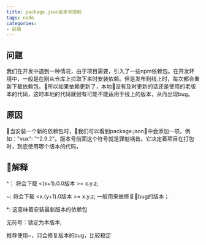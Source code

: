 ```yaml
---
title: package.json版本号控制
tags: node
categories: 
- 前端
---
```


## 问题

我们在开发中遇到一种情况，由于项目需要，引入了一些npm依赖包。在开发环境中，一般是在刚从仓库上拉取下来时安装依赖。但是发布到线上时，每次都会重新下载依赖包。所以如果依赖更新了，本地没有及时更新的话还是使用的老版本的代码，这时本地的代码就很有可能不能适用于线上的版本，从而出现bug。

## 原因

当安装一个新的依赖包时，我们可以看到package.json中会添加一项，例如："vux": "^2.9.2"。版本号前面这个符号就是罪魁祸首。它决定着项目在打包时，到底使用哪个版本的代码，

## 解释

^： 将会下载 <(x+1).0.0版本 >= x.y.z;

~: 将会下载  <x.(y+1).0版本 >= x.y.z; 一般用来做修复bug的版本；

*: 这意味着安装最新版本的依赖包

无符号：锁定为本版本;

推荐使用~，只会修复版本的bug，比较稳定


